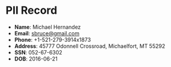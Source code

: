 # PII Record
- **Name**: Michael Hernandez
- **Email**: sbruce@gmail.com
- **Phone**: +1-521-279-3914x1873
- **Address**: 45777 Odonnell Crossroad, Michaelfort, MT 55292
- **SSN**: 052-67-6302
- **DOB**: 2016-06-21
